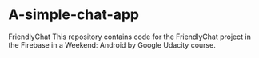 # A-simple-chat-app

FriendlyChat
This repository contains code for the FriendlyChat project in the Firebase in a Weekend: Android by Google Udacity course.
